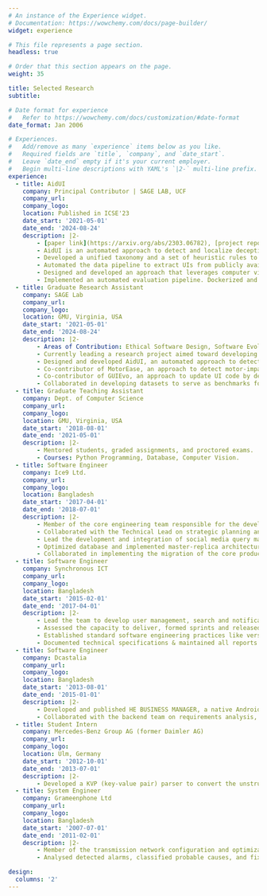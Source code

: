 ```yaml
---
# An instance of the Experience widget.
# Documentation: https://wowchemy.com/docs/page-builder/
widget: experience

# This file represents a page section.
headless: true

# Order that this section appears on the page.
weight: 35

title: Selected Research
subtitle:

# Date format for experience
#   Refer to https://wowchemy.com/docs/customization/#date-format
date_format: Jan 2006

# Experiences.
#   Add/remove as many `experience` items below as you like.
#   Required fields are `title`, `company`, and `date_start`.
#   Leave `date_end` empty if it's your current employer.
#   Begin multi-line descriptions with YAML's `|2-` multi-line prefix.
experience:
  - title: AidUI
    company: Principal Contributor | SAGE LAB, UCF
    company_url:
    company_logo:
    location: Published in ICSE'23
    date_start: '2021-05-01'
    date_end: '2024-08-24'
    description: |2-
        - [paper link](https://arxiv.org/abs/2303.06782), [project repo](https://github.com/SageSELab/AidUI)
        - AidUI is an automated approach to detect and localize deceptive design patterns on UIs.
        - Developed a unified taxonomy and a set of heuristic rules to detect visual‑textual cues that signify the presence of deceptive UI design patterns.
        - Automated the data pipeline to extract UIs from publicly available app usage videos and screenshots by prior studies.
        - Designed and developed an approach that leverages computer vision and NLP techniques to detect different deceptive patterns on UI.
        - Implemented an automated evaluation pipeline. Dockerized and published research artifacts in a public repository.
  - title: Graduate Research Assistant
    company: SAGE Lab
    company_url:
    company_logo:
    location: GMU, Virginia, USA
    date_start: '2021-05-01'
    date_end: '2024-08-24'
    description: |2-
        - Areas of Contribution: Ethical Software Design, Software Evolution, Software Accessibility and Software Documentation.
        - Currently leading a research project aimed toward developing a multimodal model (vision‑code‑comment) for code summarization.
        - Designed and developed AidUI, an automated approach to detect and localize deceptive design patterns on UIs.
        - Co‑contributor of MotorEase, an approach to detect motor‑impairment accessibility violations in app UIs.
        - Co‑contributor of GUIEvo, an approach to update UI code by detecting changes between existing and proposed designs.
        - Collaborated in developing datasets to serve as benchmarks for Bug Reporting and Bug Localization.
  - title: Graduate Teaching Assistant
    company: Dept. of Computer Science
    company_url:
    company_logo:
    location: GMU, Virginia, USA
    date_start: '2018-08-01'
    date_end: '2021-05-01'
    description: |2-
        - Mentored students, graded assignments, and proctored exams.
        - Courses: Python Programming, Database, Computer Vision.
  - title: Software Engineer
    company: Ice9 Ltd.
    company_url:
    company_logo:
    location: Bangladesh
    date_start: '2017-04-01'
    date_end: '2018-07-01'
    description: |2-
        - Member of the core engineering team responsible for the development and maintenance of SMASHBOARD.CO, a social CRM product.
        - Collaborated with the Technical Lead on strategic planning and decision‑making for architecture design, development, testing and deployment.
        - Lead the development and integration of social media query management and analytics module for INSTAGRAM.
        - Optimized database and implemented master‑replica architecture to resolve the sync delay of real time social queries.
        - Collaborated in implementing the migration of the core product from Rackspace to AWS.
  - title: Software Engineer
    company: Synchronous ICT
    company_url:
    company_logo:
    location: Bangladesh
    date_start: '2015-02-01'
    date_end: '2017-04-01'
    description: |2-
        - Lead the team to develop user management, search and notification platforms of project COMX, an in‑house application framework.
        - Assessed the capacity to deliver, formed sprints and released duration based development milestones.
        - Established standard software engineering practices like version controlling, issue & project tracking.
        - Documented technical specifications & maintained all reports pertaining to the development process.
  - title: Software Engineer
    company: Dcastalia
    company_url:
    company_logo:
    location: Bangladesh
    date_start: '2013-08-01'
    date_end: '2015-01-01'
    description: |2-
        - Developed and published HE BUSINESS MANAGER, a native Android app for inventory management of healthcare products.
        - Collaborated with the backend team on requirements analysis, architecture design, development, testing and deployment.
  - title: Student Intern
    company: Mercedes‑Benz Group AG (former Daimler AG)
    company_url:
    company_logo:
    location: Ulm, Germany
    date_start: '2012-10-01'
    date_end: '2013-07-01'
    description: |2-
        - Developed a KVP (key‑value pair) parser to convert the unstructured stream of environment perception data into a canonical form.
  - title: System Engineer
    company: Grameenphone Ltd
    company_url:
    company_logo:
    location: Bangladesh
    date_start: '2007-07-01'
    date_end: '2011-02-01'
    description: |2-
        - Member of the transmission network configuration and optimization team to serve over 20 million mobile users.
        - Analysed detected alarms, classified probable causes, and fixed or escalated issues to the concerned stakeholders.

design:
  columns: '2'
---
```

